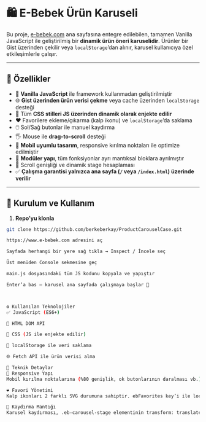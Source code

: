 # 🛍️ E-Bebek Ürün Karuseli

Bu proje, [e-bebek.com](https://www.e-bebek.com) ana sayfasına entegre edilebilen, tamamen Vanilla JavaScript ile geliştirilmiş bir **dinamik ürün öneri karuselidir**. Ürünler bir Gist üzerinden çekilir veya `localStorage`’dan alınır, karusel kullanıcıya özel etkileşimlerle çalışır.

---

## 🔑 Özellikler

- 🔧 **Vanilla JavaScript** ile framework kullanmadan geliştirilmiştir
- 🌐 **Gist üzerinden ürün verisi çekme** veya cache üzerinden `localStorage` desteği
- 🎨 Tüm **CSS stilleri JS üzerinden dinamik olarak enjekte edilir**
- ❤️ Favorilere ekleme/çıkarma (kalp ikonu) ve `localStorage`’da saklama
- 🖱️ Sol/Sağ butonlar ile manuel kaydırma
- 🖐 Mouse ile **drag-to-scroll** desteği
- 📱 **Mobil uyumlu tasarım**, responsive kırılma noktaları ile optimize edilmiştir
- 🧩 **Modüler yapı**, tüm fonksiyonlar ayrı mantıksal bloklara ayrılmıştır
- 🔁 Scroll genişliği ve dinamik stage hesaplaması
- ✅ **Çalışma garantisi yalnızca ana sayfa (`/` veya `/index.html`) üzerinde verilir**

---


## 🧪 Kurulum ve Kullanım

1. **Repo’yu klonla**

```bash
git clone https://github.com/berkeberkay/ProductCarouselCase.git

https://www.e-bebek.com adresini aç

Sayfada herhangi bir yere sağ tıkla → Inspect / İncele seç

Üst menüden Console sekmesine geç

main.js dosyasındaki tüm JS kodunu kopyala ve yapıştır

Enter’a bas — karusel ana sayfada çalışmaya başlar 🎉



⚙️ Kullanılan Teknolojiler
✅ JavaScript (ES6+)

🧱 HTML DOM API

🎨 CSS (JS ile enjekte edilir)

💾 localStorage ile veri saklama

🌐 Fetch API ile ürün verisi alma

🧩 Teknik Detaylar
📱 Responsive Yapı
Mobil kırılma noktalarına (%80 genişlik, ok butonlarının daralması vb.) göre tüm layout yeniden biçimlenir.

❤️ Favori Yönetimi
Kalp ikonları 2 farklı SVG durumuna sahiptir. ebFavorites key’i ile localStorage’a ürün ID’leri yazılır.

🔁 Kaydırma Mantığı
Karusel kaydırması, .eb-carousel-stage elementinin transform: translateX(...) ile sola/sağa hareket ettirilmesiyle gerçekleştirilir.


